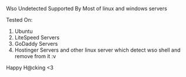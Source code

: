 Wso Undetected Supported By Most of linux and windows servers 

Tested On:
1. Ubuntu
2. LiteSpeed Servers
3. GoDaddy Servers
4. Hostinger Servers
and other linux server which detect wso shell and remove from it :v 

Happy H@cking <3 
